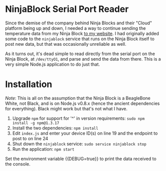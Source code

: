 # NinjaBlock Serial Port Reader
Since the demise of the company behind Ninja Blocks and their "Cloud" platform being up and down, I needed a way to continue sending the temperature data from my Ninja Block [to my website](https://virtualwolf.org/weather). I had originally added some code to the `ninjablock` service that runs on the Ninja Block itself to post new data, but that was occasionally unreliable as well.

As it turns out, it's dead simple to read directly from the serial port on the Ninja Block, at `/dev/ttyO1`, and parse and send the data from there. This is a very simple Node.js application to do just that.

# Installation
*Note*: This is all on the assumption that the Ninja Block is a BeagleBone White, not Black, and is on Node.js v0.8.x (hence the ancient dependencies for everything). Black might work but that's not what I have.

1. Upgrade `npm` for support for '^' in version requirements: `sudo npm install -g npm@1.3.17`
2. Install the two dependencies: `npm install`
3. Edit `index.js` and enter your device ID(s) on line 19 and the endpoint to post to on line 24
4. Shut down the `ninjablock` service: `sudo service ninjablock stop`
5. Run the application: `npm start`

Set the environment variable {{DEBUG=true}} to print the data received to the console.